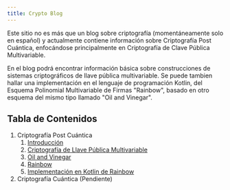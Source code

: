 ```yaml
---
title: Crypto Blog
---
```

Este sitio no es más que un blog sobre criptografía (momentáneamente 
solo en español) y actualmente contiene información sobre Criptografía 
Post Cuántica, enfocándose principalmente en Criptografía de Clave 
Pública Multivariable.

En el blog podrá encontrar información básica sobre construcciones de 
sistemas criptográficos de llave pública multivariable. Se puede tambien
hallar una implementación en el lenguaje de programación Kotlin, del 
Esquema Polinomial Multivariable de Firmas "Rainbow", basado en otro 
esquema del mismo  tipo llamado "Oil and Vinegar".


## Tabla de Contenidos
1. Criptografía Post Cuántica
    1. [Introducción](/post-quantic/introduccion/)
    2. [Criptografía de Llave Pública Multivariable](/post-quantic/multivariate-public-key-cryptography/)
    3. [Oil and Vinegar](/post-quantic/oil-and-vinegar/)
    4. [Rainbow](/post-quantic/rainbow/)
    5. [Implementación en Kotlin de Rainbow](/post-quantic/rainbow-implementation/)
2. Criptografía Cuántica (Pendiente)

